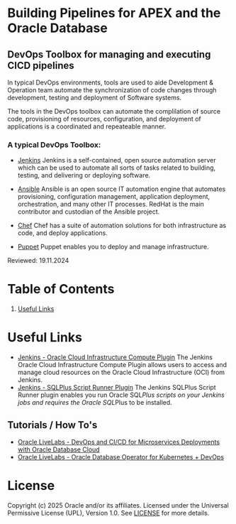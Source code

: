 # Building Pipelines for APEX and the Oracle Database

## DevOps Toolbox for managing and executing CICD pipelines
In typical DevOps environments, tools are used to aide Development & Operation team automate the synchronization of code changes through development, testing and deployment of Software systems.

The tools in the DevOps toolbox can automate the complilation of source code, provisioning of resources, configuration, and deployment of applications is a coordinated and repeateable manner. 

### A typical DevOps Toolbox:
- [Jenkins](https://www.jenkins.io/)
Jenkins is a self-contained, open source automation server which can be used to automate all sorts of tasks related to building, testing, and delivering or deploying software.

- [Ansible](https://www.ansible.com/)
Ansible is an open source IT automation engine that automates provisioning, configuration management, application deployment, orchestration, and many other IT processes. RedHat is the main contributor and custodian of the Ansible project.

- [Chef](https://www.chef.io/)
Chef has a suite of automation solutions for both infrastructure as code, and deploy applications.

- [Puppet](https://www.puppet.com/)
Puppet enables you to deploy and manage infrastructure.

Reviewed: 19.11.2024

# Table of Contents
 
1. [Useful Links](#useful-links)

# Useful Links
- [Jenkins - Oracle Cloud Infrastructure Compute Plugin](https://plugins.jenkins.io/oracle-cloud-infrastructure-compute/)
The Jenkins Oracle Cloud Infrastructure Compute Plugin allows users to access and manage cloud resources on the Oracle Cloud Infrastructure (OCI) from Jenkins.
- [Jenkins - SQLPlus Script Runner Plugin](https://plugins.jenkins.io/sqlplus-script-runner/)
The Jenkins SQLPlus Script Runner plugin enables you run Oracle SQL*Plus scripts on your Jenkins jobs and requires the Oracle SQL*Plus to be installed.


## Tutorials / How To's
- [Oracle LiveLabs - DevOps and CI/CD for Microservices Deployments with Oracle Database Cloud](https://apexapps.oracle.com/pls/apex/r/dbpm/livelabs/view-workshop?wid=3314)
- [Oracle LiveLabs - Oracle Database Operator for Kubernetes + DevOps](https://apexapps.oracle.com/pls/apex/r/dbpm/livelabs/view-workshop?wid=3393)

# License

Copyright (c) 2025 Oracle and/or its affiliates.
Licensed under the Universal Permissive License (UPL), Version 1.0.
See [LICENSE](https://github.com/oracle-devrel/technology-engineering/blob/main/LICENSE) for more details.